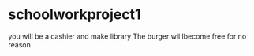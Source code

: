 # schoolworkproject1
you will be a cashier and make library
The burger wil lbecome free for no reason
